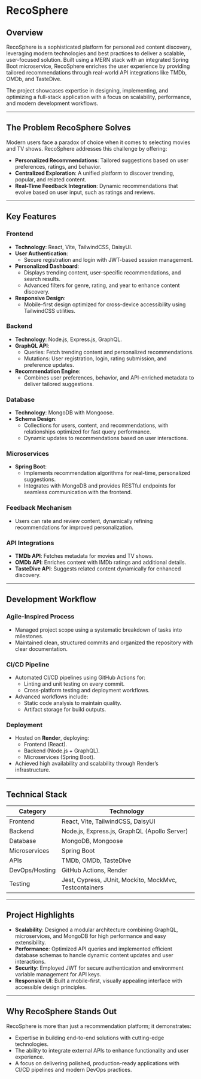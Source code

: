 # RecoSphere

## Overview

RecoSphere is a sophisticated platform for personalized content discovery, leveraging modern technologies and best practices to deliver a scalable, user-focused solution. Built using a MERN stack with an integrated Spring Boot microservice, RecoSphere enriches the user experience by providing tailored recommendations through real-world API integrations like TMDb, OMDb, and TasteDive.

The project showcases expertise in designing, implementing, and optimizing a full-stack application with a focus on scalability, performance, and modern development workflows.

---

## The Problem RecoSphere Solves

Modern users face a paradox of choice when it comes to selecting movies and TV shows. RecoSphere addresses this challenge by offering:

- **Personalized Recommendations**: Tailored suggestions based on user preferences, ratings, and behavior.
- **Centralized Exploration**: A unified platform to discover trending, popular, and related content.
- **Real-Time Feedback Integration**: Dynamic recommendations that evolve based on user input, such as ratings and reviews.

---

## Key Features

### Frontend

- **Technology**: React, Vite, TailwindCSS, DaisyUI.
- **User Authentication**:
  - Secure registration and login with JWT-based session management.
- **Personalized Dashboard**:
  - Displays trending content, user-specific recommendations, and search results.
  - Advanced filters for genre, rating, and year to enhance content discovery.
- **Responsive Design**:
  - Mobile-first design optimized for cross-device accessibility using TailwindCSS utilities.

### Backend

- **Technology**: Node.js, Express.js, GraphQL.
- **GraphQL API**:
  - Queries: Fetch trending content and personalized recommendations.
  - Mutations: User registration, login, rating submission, and preference updates.
- **Recommendation Engine**:
  - Combines user preferences, behavior, and API-enriched metadata to deliver tailored suggestions.

### Database

- **Technology**: MongoDB with Mongoose.
- **Schema Design**:
  - Collections for users, content, and recommendations, with relationships optimized for fast query performance.
  - Dynamic updates to recommendations based on user interactions.

### Microservices

- **Spring Boot**:
  - Implements recommendation algorithms for real-time, personalized suggestions.
  - Integrates with MongoDB and provides RESTful endpoints for seamless communication with the frontend.

### Feedback Mechanism

- Users can rate and review content, dynamically refining recommendations for improved personalization.

### API Integrations

- **TMDb API**: Fetches metadata for movies and TV shows.
- **OMDb API**: Enriches content with IMDb ratings and additional details.
- **TasteDive API**: Suggests related content dynamically for enhanced discovery.

---

## Development Workflow

### Agile-Inspired Process

- Managed project scope using a systematic breakdown of tasks into milestones.
- Maintained clean, structured commits and organized the repository with clear documentation.

### CI/CD Pipeline

- Automated CI/CD pipelines using GitHub Actions for:
  - Linting and unit testing on every commit.
  - Cross-platform testing and deployment workflows.
- Advanced workflows include:
  - Static code analysis to maintain quality.
  - Artifact storage for build outputs.

### Deployment

- Hosted on **Render**, deploying:
  - Frontend (React).
  - Backend (Node.js + GraphQL).
  - Microservices (Spring Boot).
- Achieved high availability and scalability through Render’s infrastructure.

---

## Technical Stack

| **Category**   | **Technology**                                         |
| -------------- | ------------------------------------------------------ |
| Frontend       | React, Vite, TailwindCSS, DaisyUI                      |
| Backend        | Node.js, Express.js, GraphQL (Apollo Server)           |
| Database       | MongoDB, Mongoose                                      |
| Microservices  | Spring Boot                                            |
| APIs           | TMDb, OMDb, TasteDive                                  |
| DevOps/Hosting | GitHub Actions, Render                                 |
| Testing        | Jest, Cypress, JUnit, Mockito, MockMvc, Testcontainers |

---

## Project Highlights

- **Scalability**: Designed a modular architecture combining GraphQL, microservices, and MongoDB for high performance and easy extensibility.
- **Performance**: Optimized API queries and implemented efficient database schemas to handle dynamic content updates and user interactions.
- **Security**: Employed JWT for secure authentication and environment variable management for API keys.
- **Responsive UI**: Built a mobile-first, visually appealing interface with accessible design principles.

---

## Why RecoSphere Stands Out

RecoSphere is more than just a recommendation platform; it demonstrates:

- Expertise in building end-to-end solutions with cutting-edge technologies.
- The ability to integrate external APIs to enhance functionality and user experience.
- A focus on delivering polished, production-ready applications with CI/CD pipelines and modern DevOps practices.
